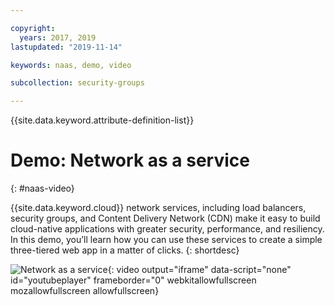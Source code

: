 ```yaml
---

copyright:
  years: 2017, 2019
lastupdated: "2019-11-14"

keywords: naas, demo, video

subcollection: security-groups

---
```


{{site.data.keyword.attribute-definition-list}}

# Demo: Network as a service
{: #naas-video}

{{site.data.keyword.cloud}} network services, including load balancers, security groups, and Content Delivery Network (CDN) make it easy to build cloud-native applications with greater security, performance, and resiliency. In this demo, you’ll learn how you can use these services to create a simple three-tiered web app in a matter of clicks.
{: shortdesc}

![Network as a service](https://www.youtube.com/embed/LRvNCXvtkX0?rel=0){: video output="iframe" data-script="none" id="youtubeplayer" frameborder="0" webkitallowfullscreen mozallowfullscreen allowfullscreen}
